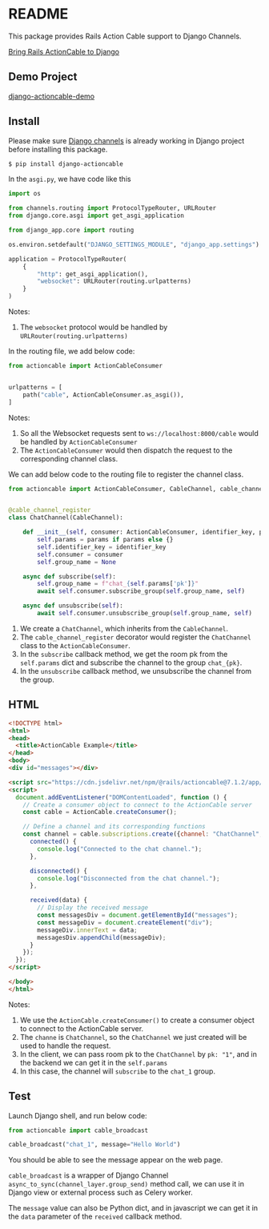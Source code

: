 # README

This package provides Rails Action Cable support to Django Channels.

[Bring Rails ActionCable to Django](https://saashammer.com/blog/bring-rails-actioncable-to-django/)

## Demo Project

[django-actioncable-demo](https://github.com/rails-inspire-django/django-actioncable-demo)

## Install

Please make sure [Django channels](https://channels.readthedocs.io/) is already working in Django project before installing this package.

```bash
$ pip install django-actioncable
```

In the `asgi.py`, we have code like this

```python
import os

from channels.routing import ProtocolTypeRouter, URLRouter
from django.core.asgi import get_asgi_application

from django_app.core import routing

os.environ.setdefault("DJANGO_SETTINGS_MODULE", "django_app.settings")

application = ProtocolTypeRouter(
    {
        "http": get_asgi_application(), 
        "websocket": URLRouter(routing.urlpatterns)
    }
)
```

Notes:

1. The `websocket` protocol would be handled by `URLRouter(routing.urlpatterns)`

In the routing file, we add below code:

```python
from actioncable import ActionCableConsumer


urlpatterns = [
    path("cable", ActionCableConsumer.as_asgi()),
]
```

Notes:

1. So all the Websocket requests sent to `ws://localhost:8000/cable` would be handled by `ActionCableConsumer`
2. The `ActionCableConsumer` would then dispatch the request to the corresponding channel class.

We can add below code to the routing file to register the channel class.

```python
from actioncable import ActionCableConsumer, CableChannel, cable_channel_register


@cable_channel_register
class ChatChannel(CableChannel):

    def __init__(self, consumer: ActionCableConsumer, identifier_key, params=None):
        self.params = params if params else {}
        self.identifier_key = identifier_key
        self.consumer = consumer
        self.group_name = None

    async def subscribe(self):
        self.group_name = f"chat_{self.params['pk']}"
        await self.consumer.subscribe_group(self.group_name, self)

    async def unsubscribe(self):
        await self.consumer.unsubscribe_group(self.group_name, self)
```

1. We create a `ChatChannel`, which inherits from the `CableChannel`. 
2. The `cable_channel_register` decorator would register the `ChatChannel` class to the `ActionCableConsumer`.
3. In the `subscribe` callback method, we get the room pk from the `self.params` dict and subscribe the channel to the group `chat_{pk}`. 
4. In the `unsubscribe` callback method, we unsubscribe the channel from the group.

## HTML

```html
<!DOCTYPE html>
<html>
<head>
  <title>ActionCable Example</title>
</head>
<body>
<div id="messages"></div>

<script src="https://cdn.jsdelivr.net/npm/@rails/actioncable@7.1.2/app/assets/javascripts/actioncable.js"></script>
<script>
  document.addEventListener("DOMContentLoaded", function () {
    // Create a consumer object to connect to the ActionCable server
    const cable = ActionCable.createConsumer();

    // Define a channel and its corresponding functions
    const channel = cable.subscriptions.create({channel: "ChatChannel", pk: "1"}, {
      connected() {
        console.log("Connected to the chat channel.");
      },

      disconnected() {
        console.log("Disconnected from the chat channel.");
      },

      received(data) {
        // Display the received message
        const messagesDiv = document.getElementById("messages");
        const messageDiv = document.createElement("div");
        messageDiv.innerText = data;
        messagesDiv.appendChild(messageDiv);
      }
    });
  });
</script>

</body>
</html>
```

Notes:

1. We use the `ActionCable.createConsumer()` to create a consumer object to connect to the ActionCable server.
2. The `channe` is `ChatChannel`, so the `ChatChannel` we just created will be used to handle the request.
3. In the client, we can pass room pk to the `ChatChannel` by `pk: "1"`, and in the backend we can get it in the `self.params`
4. In this case, the channel will `subscribe` to the `chat_1` group.

## Test

Launch Django shell, and run below code:

```python
from actioncable import cable_broadcast

cable_broadcast("chat_1", message="Hello World")
```

You should be able to see the message appear on the web page.

`cable_broadcast` is a wrapper of Django Channel `async_to_sync(channel_layer.group_send)` method call, we can use it in Django view or external process such as Celery worker.

The `message` value can also be Python dict, and in javascript we can get it in the `data` parameter of the `received` callback method.
